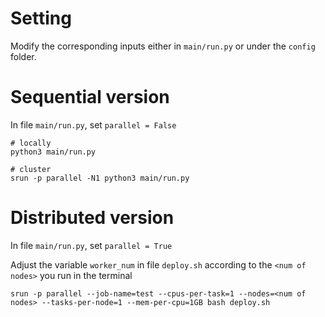 # Setting
Modify the corresponding inputs either in `main/run.py` or under the `config` folder.

# Sequential version
In file `main/run.py`, set `parallel = False`
```
# locally
python3 main/run.py 

# cluster
srun -p parallel -N1 python3 main/run.py
```

# Distributed version
In file `main/run.py`, set `parallel = True`

Adjust the variable `worker_num` in file `deploy.sh` according to the `<num of nodes>` you run in the terminal
```
srun -p parallel --job-name=test --cpus-per-task=1 --nodes=<num of nodes> --tasks-per-node=1 --mem-per-cpu=1GB bash deploy.sh
```

